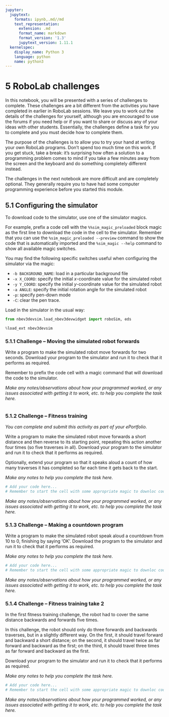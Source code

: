 ```yaml
---
jupyter:
  jupytext:
    formats: ipynb,.md//md
    text_representation:
      extension: .md
      format_name: markdown
      format_version: '1.3'
      jupytext_version: 1.11.1
  kernelspec:
    display_name: Python 3
    language: python
    name: python3
---
```


# 5 RoboLab challenges

In this notebook, you will be presented with a series of challenges to complete. These challenges are a bit different from the activities you have completed in earlier in RoboLab sessions. We leave you to work out the details of the challenges for yourself, although you are encouraged to use the forums if you need help or if you want to share or discuss any of your ideas with other students. Essentially, the challenges define a task for you to complete and you must decide how to complete them.

The purpose of the challenges is to allow you to try your hand at writing your own RoboLab programs. Don’t spend too much time on this work. If you get stuck, take a break: it’s surprising how often a solution to a programming problem comes to mind if you take a few minutes away from the screen and the keyboard and do something completely different instead.

The challenges in the next notebook are more difficult and are completely optional. They generally require you to have had some computer programming experience before you started this module.


## 5.1 Configuring the simulator

To download code to the simulator, use one of the simulator magics.

For example, prefix a code cell with the `%%sim_magic_preloaded` block magic as the first line to download the code in the cell to the simulator. Remember that you can use the `%sim_magic_preloaded --preview` command to show the code that is automatically imported and the `%sim_magic --help` command to show all available magic switches.

You may find the following specific switches useful when configuring the simulator via the magic:

- `-b BACKGROUND_NAME`: load in a particular background file
- `-x X_COORD`: specify the initial *x*-coordinate value for the simulated robot
- `-y Y_COORD`: specify the initial *y*-coordinate value for the simulated robot
- `-a ANGLE`: specify the initial rotation angle for the simulated robot
- `-p`: specify pen-down mode
- `-C`: clear the pen trace.

Load in the simulator in the usual way:

```python
from nbev3devsim.load_nbev3devwidget import roboSim, eds

%load_ext nbev3devsim
```

### 5.1.1 Challenge – Moving the simulated robot forwards

Write a program to make the simulated robot move forwards for two seconds. Download your program to the simulator and run it to check that it performs as required.

Remember to prefix the code cell with a magic command that will download the code to the simulator.

<!-- #region student=true -->
*Make any notes/observations about how your programmed worked, or any issues associated with getting it to work, etc. to help you complete the task here.*
<!-- #endregion -->

```python student=true

```

<!-- #region tags=["eportfolio"] -->
### 5.1.2 Challenge – Fitness training

*You can complete and submit this activity as part of your ePortfolio.*

Write a program to make the simulated robot move forwards a short distance and then reverse to its starting point, repeating this action another four times (so five traverses in all). Download your program to the simulator and run it to check that it performs as required.

Optionally, extend your program so that it speaks aloud a count of how many traverses it has completed so far each time it gets back to the start.
<!-- #endregion -->

<!-- #region student=true -->
*Make any notes to help you complete the task here.*
<!-- #endregion -->

```python student=true
# Add your code here...
# Remember to start the cell with some appropriate magic to downloc code to the simulator

```

<!-- #region student=true -->
*Make any notes/observations about how your programmed worked, or any issues associated with getting it to work, etc. to help you complete the task here.*
<!-- #endregion -->

### 5.1.3 Challenge – Making a countdown program

Write a program to make the simulated robot speak aloud a countdown from 10 to 0, finishing by saying ‘OK’. Download the program to the simulator and run it to check that it performs as required.

<!-- #region student=true -->
*Make any notes to help you complete the task here.*
<!-- #endregion -->

```python student=true
# Add your code here...
# Remember to start the cell with some appropriate magic to downloc code to the simulator

```

<!-- #region student=true -->
*Make any notes/observations about how your programmed worked, or any issues associated with getting it to work, etc. to help you complete the task here.*
<!-- #endregion -->

### 5.1.4 Challenge – Fitness training take&nbsp;2

In the first fitness training challenge, the robot had to cover the same distance backwards and forwards five times.

In this challenge, the robot should only do three forwards and backwards traverses, but in a slightly different way. On the first, it should travel forward and backward a short distance; on the second, it should travel twice as far forward and backward as the first; on the third, it should travel three times as far forward and backward as the first.

Download your program to the simulator and run it to check that it performs as required.

<!-- #region student=true -->
*Make any notes to help you complete the task here.*
<!-- #endregion -->

```python student=true
# Add your code here...
# Remember to start the cell with some appropriate magic to downloc code to the simulator

```

<!-- #region student=true -->
*Make any notes/observations about how your programmed worked, or any issues associated with getting it to work, etc. to help you complete the task here.*
<!-- #endregion -->
